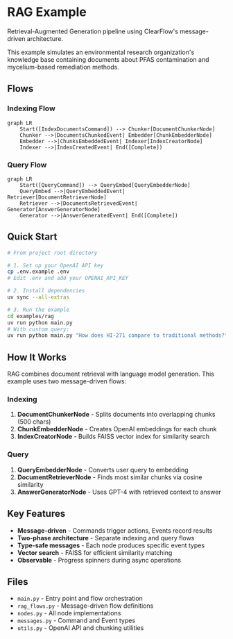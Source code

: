 # RAG Example

Retrieval-Augmented Generation pipeline using ClearFlow's message-driven architecture.

This example simulates an environmental research organization's knowledge base containing documents about PFAS contamination and mycelium-based remediation methods.

## Flows

### Indexing Flow

```mermaid
graph LR
    Start([IndexDocumentsCommand]) --> Chunker[DocumentChunkerNode]
    Chunker -->|DocumentsChunkedEvent| Embedder[ChunkEmbedderNode]
    Embedder -->|ChunksEmbeddedEvent| Indexer[IndexCreatorNode]
    Indexer -->|IndexCreatedEvent| End([Complete])
```

### Query Flow

```mermaid
graph LR
    Start([QueryCommand]) --> QueryEmbed[QueryEmbedderNode]
    QueryEmbed -->|QueryEmbeddedEvent| Retriever[DocumentRetrieverNode]
    Retriever -->|DocumentsRetrievedEvent| Generator[AnswerGeneratorNode]
    Generator -->|AnswerGeneratedEvent| End([Complete])
```

## Quick Start

```bash
# From project root directory

# 1. Set up your OpenAI API key
cp .env.example .env
# Edit .env and add your OPENAI_API_KEY

# 2. Install dependencies
uv sync --all-extras

# 3. Run the example
cd examples/rag
uv run python main.py
# With custom query:
uv run python main.py "How does HI-271 compare to traditional methods?"
```

## How It Works

RAG combines document retrieval with language model generation. This example uses two message-driven flows:

### Indexing

1. **DocumentChunkerNode** - Splits documents into overlapping chunks (500 chars)
2. **ChunkEmbedderNode** - Creates OpenAI embeddings for each chunk
3. **IndexCreatorNode** - Builds FAISS vector index for similarity search

### Query

1. **QueryEmbedderNode** - Converts user query to embedding
2. **DocumentRetrieverNode** - Finds most similar chunks via cosine similarity
3. **AnswerGeneratorNode** - Uses GPT-4 with retrieved context to answer

## Key Features

- **Message-driven** - Commands trigger actions, Events record results
- **Two-phase architecture** - Separate indexing and query flows
- **Type-safe messages** - Each node produces specific event types
- **Vector search** - FAISS for efficient similarity matching
- **Observable** - Progress spinners during async operations

## Files

- `main.py` - Entry point and flow orchestration
- `rag_flows.py` - Message-driven flow definitions
- `nodes.py` - All node implementations
- `messages.py` - Command and Event types
- `utils.py` - OpenAI API and chunking utilities
